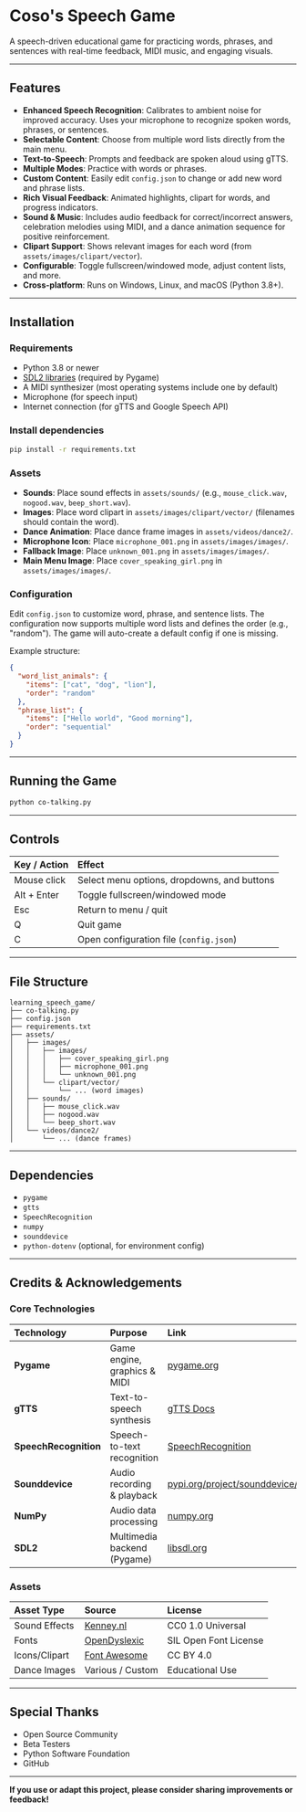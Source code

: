 # Coso's Speech Game

A speech-driven educational game for practicing words, phrases, and sentences with real-time feedback, MIDI music, and engaging visuals.

-----

## Features

  - **Enhanced Speech Recognition**: Calibrates to ambient noise for improved accuracy. Uses your microphone to recognize spoken words, phrases, or sentences.
  - **Selectable Content**: Choose from multiple word lists directly from the main menu.
  - **Text-to-Speech**: Prompts and feedback are spoken aloud using gTTS.
  - **Multiple Modes**: Practice with words or phrases.
  - **Custom Content**: Easily edit `config.json` to change or add new word and phrase lists.
  - **Rich Visual Feedback**: Animated highlights, clipart for words, and progress indicators.
  - **Sound & Music**: Includes audio feedback for correct/incorrect answers, celebration melodies using MIDI, and a dance animation sequence for positive reinforcement.
  - **Clipart Support**: Shows relevant images for each word (from `assets/images/clipart/vector`).
  - **Configurable**: Toggle fullscreen/windowed mode, adjust content lists, and more.
  - **Cross-platform**: Runs on Windows, Linux, and macOS (Python 3.8+).

-----

## Installation

### Requirements

  - Python 3.8 or newer
  - [SDL2 libraries](https://www.libsdl.org/) (required by Pygame)
  - A MIDI synthesizer (most operating systems include one by default)
  - Microphone (for speech input)
  - Internet connection (for gTTS and Google Speech API)

### Install dependencies

```bash
pip install -r requirements.txt
```

### Assets

  - **Sounds**: Place sound effects in `assets/sounds/` (e.g., `mouse_click.wav`, `nogood.wav`, `beep_short.wav`).
  - **Images**: Place word clipart in `assets/images/clipart/vector/` (filenames should contain the word).
  - **Dance Animation**: Place dance frame images in `assets/videos/dance2/`.
  - **Microphone Icon**: Place `microphone_001.png` in `assets/images/images/`.
  - **Fallback Image**: Place `unknown_001.png` in `assets/images/images/`.
  - **Main Menu Image**: Place `cover_speaking_girl.png` in `assets/images/images/`.

### Configuration

Edit `config.json` to customize word, phrase, and sentence lists. The configuration now supports multiple word lists and defines the order (e.g., "random"). The game will auto-create a default config if one is missing.

Example structure:

```json
{
  "word_list_animals": {
    "items": ["cat", "dog", "lion"],
    "order": "random"
  },
  "phrase_list": {
    "items": ["Hello world", "Good morning"],
    "order": "sequential"
  }
}
```

-----

## Running the Game

```bash
python co-talking.py
```

-----

## Controls

| Key / Action | Effect |
| :--- | :--- |
| Mouse click | Select menu options, dropdowns, and buttons |
| Alt + Enter | Toggle fullscreen/windowed mode |
| Esc | Return to menu / quit |
| Q | Quit game |
| C | Open configuration file (`config.json`) |

-----

## File Structure

```
learning_speech_game/
├── co-talking.py
├── config.json
├── requirements.txt
├── assets/
│   ├── images/
│   │   ├── images/
│   │   │   ├── cover_speaking_girl.png
│   │   │   ├── microphone_001.png
│   │   │   └── unknown_001.png
│   │   └── clipart/vector/
│   │       └── ... (word images)
│   ├── sounds/
│   │   ├── mouse_click.wav
│   │   ├── nogood.wav
│   │   └── beep_short.wav
│   └── videos/dance2/
│       └── ... (dance frames)
```

-----

## Dependencies

  - `pygame`
  - `gtts`
  - `SpeechRecognition`
  - `numpy`
  - `sounddevice`
  - `python-dotenv` (optional, for environment config)

-----

## Credits & Acknowledgements

### Core Technologies

| Technology | Purpose | Link |
| :--- | :--- | :--- |
| **Pygame** | Game engine, graphics & MIDI | [pygame.org](https://www.pygame.org) |
| **gTTS** | Text-to-speech synthesis | [gTTS Docs](https://gtts.readthedocs.io) |
| **SpeechRecognition**| Speech-to-text recognition | [SpeechRecognition](https://pypi.org/project/SpeechRecognition/) |
| **Sounddevice** | Audio recording & playback | [pypi.org/project/sounddevice/](https://pypi.org/project/sounddevice/) |
| **NumPy** | Audio data processing | [numpy.org](https://numpy.org) |
| **SDL2** | Multimedia backend (Pygame) | [libsdl.org](https://www.libsdl.org) |

### Assets

| Asset Type | Source | License |
| :--- | :--- | :--- |
| Sound Effects | [Kenney.nl](https://kenney.nl/assets) | CC0 1.0 Universal |
| Fonts | [OpenDyslexic](https://opendyslexic.org) | SIL Open Font License |
| Icons/Clipart | [Font Awesome](https://fontawesome.com) | CC BY 4.0 |
| Dance Images | Various / Custom | Educational Use |

-----

## Special Thanks

  - Open Source Community
  - Beta Testers
  - Python Software Foundation
  - GitHub

-----

**If you use or adapt this project, please consider sharing improvements or feedback\!**